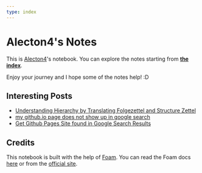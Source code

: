 ```yaml
---
type: index
---
```


# Alecton4's Notes

This is [Alecton4](https://github.com/Alecton4)'s notebook. You can explore the notes starting from [**the index**](notes/index.md).

Enjoy your journey and I hope some of the notes help! :D

## Interesting Posts

- [Understanding Hierarchy by Translating Folgezettel and Structure Zettel](https://zettelkasten.de/posts/understanding-hierarchy-translating-folgezettel/)
- [my github.io page does not show up in google search](https://github.com/community/community/discussions/44421)
- [Get Github Pages Site found in Google Search Results](https://stackoverflow.com/questions/49073043/get-github-pages-site-found-in-google-search-results)

## Credits

This notebook is built with the help of [Foam](https://github.com/foambubble/foam). You can read the Foam docs [here](docs/getting-started.md) or from the [official site](https://foambubble.github.io/foam/).
